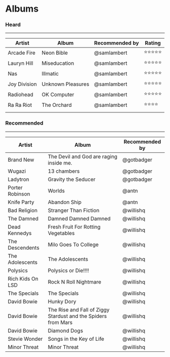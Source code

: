# Albums

### Heard
----------
| Artist  | Album  | Recommended by | Rating   |
|---|---|---|---|
|  Arcade Fire | Neon Bible  |  @samlambert | :star::star::star::star::star:|
|  Lauryn Hill | Miseducation  |  @samlambert | :star::star::star::star::star:|
|  Nas | Illmatic  |  @samlambert | :star::star::star::star::star:|
|  Joy Division | Unknown Pleasures  |  @samlambert | :star::star::star::star::star:|
|  Radiohead | OK Computer  |  @samlambert | :star::star::star::star::star:|
|  Ra Ra Riot | The Orchard  |  @samlambert | :star::star::star::star:|
|   |   |   |

### Recommended
----------
| Artist  | Album  | Recommended by |
|---|---|---|
| Brand New  |  The Devil and God are raging inside me. |  @gotbadger |
| Wugazi | 13 chambers | @gotbadger |
| Ladytron | Gravity the Seducer | @gotbadger |
| Porter Robinson | Worlds | @antn |
| Knife Party | Abandon Ship | @antn |
| Bad Religion | Stranger Than Fiction | @willishq |
| The Damned | Damned Damned Damned | @willishq |
| Dead Kennedys | Fresh Fruit For Rotting Vegetables | @willishq |
| The Descendents | Milo Goes To College | @willishq |
| The Adolescents | The Adolescents | @willishq |
| Polysics | Polysics or Die!!!! | @willishq |
| Rich Kids On LSD | Rock N Roll Nightmare | @willishq |
| The Specials | The Specials | @willishq |
| David Bowie | Hunky Dory | @willishq |
| David Bowie | The Rise and Fall of Ziggy Stardust and the Spiders from Mars  | @willishq |
| David Bowie | Diamond Dogs | @willishq |
| Stevie Wonder | Songs in the Key of Life | @willishq |
| Minor Threat | Minor Threat | @willishq |
